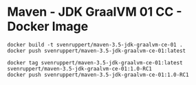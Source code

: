# Maven - JDK GraalVM 01 CC  - Docker Image

```
docker build -t svenruppert/maven-3.5-jdk-graalvm-ce-01 .
docker push svenruppert/maven-3.5-jdk-graalvm-ce-01:latest

docker tag svenruppert/maven-3.5-jdk-graalvm-ce-01:latest svenruppert/maven-3.5-jdk-graalvm-ce-01:1.0-RC1
docker push svenruppert/maven-3.5-jdk-graalvm-ce-01:1.0-RC1
```
